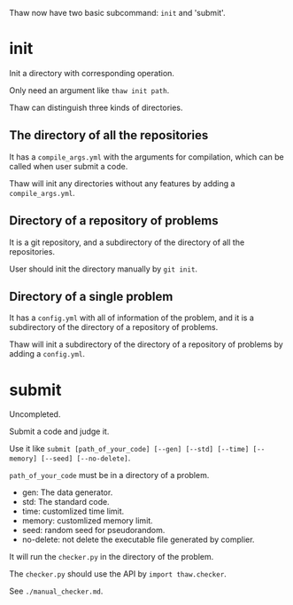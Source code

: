 Thaw now have two basic subcommand: `init` and 'submit'.

# init

Init a directory with corresponding operation.

Only need an argument like `thaw init path`.

Thaw can distinguish three kinds of directories.

## The directory of all the repositories

It has a `compile_args.yml` with the arguments for compilation, which can be called when user submit a code.

Thaw will init any directories without any features by adding a `compile_args.yml`.

## Directory of a repository of problems

It is a git repository, and a subdirectory of the directory of all the repositories.

User should init the directory manually by `git init`.

## Directory of a single problem

It has a `config.yml` with all of information of the problem, and it is a subdirectory of the directory of a repository of problems.

Thaw will init a subdirectory of the directory of a repository of problems by adding a `config.yml`.

# submit

Uncompleted.

Submit a code and judge it.

Use it like `submit [path_of_your_code] [--gen] [--std] [--time] [--memory] [--seed] [--no-delete]`.

`path_of_your_code` must be in a directory of a problem.

- gen: The data generator.
- std: The standard code.
- time: customlized time limit.
- memory: customlized memory limit.
- seed: random seed for pseudorandom.
- no-delete: not delete the executable file generated by complier.

It will run the `checker.py` in the directory of the problem.

The `checker.py` should use the API by `import thaw.checker`.

See `./manual_checker.md`.

